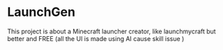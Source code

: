 ﻿# LaunchGen
This project is about a Minecraft launcher creator, like launchmycraft but better and FREE (all the UI is made using AI cause skill issue )
